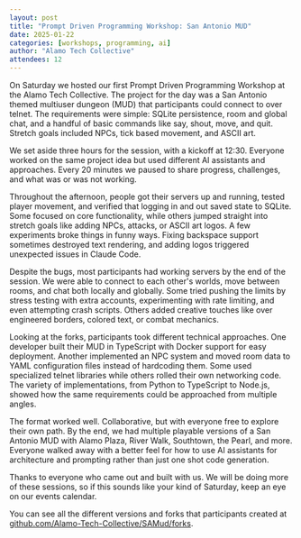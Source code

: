 ```yaml
---
layout: post
title: "Prompt Driven Programming Workshop: San Antonio MUD"
date: 2025-01-22
categories: [workshops, programming, ai]
author: "Alamo Tech Collective"
attendees: 12
---
```


On Saturday we hosted our first Prompt Driven Programming Workshop at the Alamo Tech Collective. The project for the day was a San Antonio themed multiuser dungeon (MUD) that participants could connect to over telnet. The requirements were simple: SQLite persistence, room and global chat, and a handful of basic commands like say, shout, move, and quit. Stretch goals included NPCs, tick based movement, and ASCII art.

We set aside three hours for the session, with a kickoff at 12:30. Everyone worked on the same project idea but used different AI assistants and approaches. Every 20 minutes we paused to share progress, challenges, and what was or was not working.

Throughout the afternoon, people got their servers up and running, tested player movement, and verified that logging in and out saved state to SQLite. Some focused on core functionality, while others jumped straight into stretch goals like adding NPCs, attacks, or ASCII art logos. A few experiments broke things in funny ways. Fixing backspace support sometimes destroyed text rendering, and adding logos triggered unexpected issues in Claude Code.

Despite the bugs, most participants had working servers by the end of the session. We were able to connect to each other's worlds, move between rooms, and chat both locally and globally. Some tried pushing the limits by stress testing with extra accounts, experimenting with rate limiting, and even attempting crash scripts. Others added creative touches like over engineered borders, colored text, or combat mechanics.

Looking at the forks, participants took different technical approaches. One developer built their MUD in TypeScript with Docker support for easy deployment. Another implemented an NPC system and moved room data to YAML configuration files instead of hardcoding them. Some used specialized telnet libraries while others rolled their own networking code. The variety of implementations, from Python to TypeScript to Node.js, showed how the same requirements could be approached from multiple angles.

The format worked well. Collaborative, but with everyone free to explore their own path. By the end, we had multiple playable versions of a San Antonio MUD with Alamo Plaza, River Walk, Southtown, the Pearl, and more. Everyone walked away with a better feel for how to use AI assistants for architecture and prompting rather than just one shot code generation.

Thanks to everyone who came out and built with us. We will be doing more of these sessions, so if this sounds like your kind of Saturday, keep an eye on our events calendar.

You can see all the different versions and forks that participants created at [github.com/Alamo-Tech-Collective/SAMud/forks](https://github.com/Alamo-Tech-Collective/SAMud/forks).